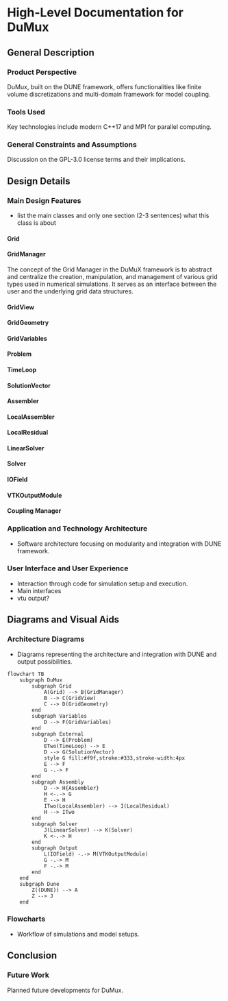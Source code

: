 # High-Level Documentation for DuMux

## General Description

### Product Perspective
DuMux, built on the DUNE framework, offers functionalities like finite volume discretizations and multi-domain framework for model coupling.

### Tools Used
Key technologies include modern C++17 and MPI for parallel computing.

### General Constraints and Assumptions
Discussion on the GPL-3.0 license terms and their implications.

## Design Details

### Main Design Features
- list the main classes and only one section (2-3 sentences) what this class is about
#### Grid
#### GridManager
The concept of the Grid Manager in the DuMuX framework is to abstract and centralize the creation, manipulation, and management of various grid types used in numerical simulations. It serves as an interface between the user and the underlying grid data structures.
#### GridView
#### GridGeometry
#### GridVariables
#### Problem
#### TimeLoop
#### SolutionVector
#### Assembler
#### LocalAssembler
#### LocalResidual
#### LinearSolver
#### Solver
#### IOField
#### VTKOutputModule
#### Coupling Manager

### Application and Technology Architecture
- Software architecture focusing on modularity and integration with DUNE framework.

### User Interface and User Experience
- Interaction through code for simulation setup and execution.
- Main interfaces
- vtu output?

## Diagrams and Visual Aids

### Architecture Diagrams
- Diagrams representing the architecture and integration with DUNE and output possibilities.

```mermaid
flowchart TB
    subgraph DuMux
        subgraph Grid 
            A(Grid) --> B(GridManager)
            B --> C(GridView)
            C --> D(GridGeometry)
        end
        subgraph Variables
            D --> F(GridVariables)
        end
        subgraph External
            D --> E(Problem)
            ETwo(TimeLoop) --> E
            D --> G(SolutionVector)
            style G fill:#f9f,stroke:#333,stroke-width:4px
            E --> F
            G -.-> F
        end
        subgraph Assembly
            D --> H{Assembler}
            H <-.-> G
            E --> H
            ITwo(LocalAssembler) --> I(LocalResidual)
            H --> ITwo
        end
        subgraph Solver
            J(LinearSolver) --> K(Solver)
            K <-.-> H
        end
        subgraph Output
            L(IOField) -.-> M(VTKOutputModule)
            G -.-> M
            F -.-> M
        end
    end
    subgraph Dune
        Z((DUNE)) --> A
        Z --> J
    end
```

### Flowcharts
- Workflow of simulations and model setups.

## Conclusion


### Future Work
Planned future developments for DuMux.